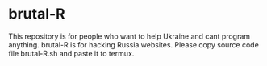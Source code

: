 # brutal-R
This repository is for people who want to
help Ukraine and cant program anything.
brutal-R is for hacking Russia websites.
Please copy source code file brutal-R.sh 
and paste it to termux.




